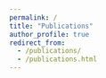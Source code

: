 ```yaml
---
permalink: /
title: "Publications"
author_profile: true
redirect_from: 
  - /publications/
  - /publications.html
---
```

